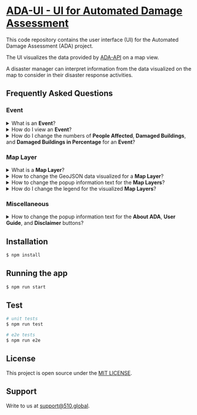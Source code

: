 # [ADA-UI - UI for Automated Damage Assessment](https://ada.510.global/)

This code repository contains the user interface (UI) for the Automated Damage Assessment (ADA) project.

The UI visualizes the data provided by [ADA-API](https://github.com/rodekruis/ADA-API) on a map view.

A disaster manager can interpret information from the data visualized on the map to consider in their disaster response activities.

## Frequently Asked Questions

### Event

<details>
  <summary>What is an <b>Event</b>?</summary>
  <ul><li>An <b>Event</b> refers to a disaster event anywhere in the world. An event can be caused by conflicts, accidents, or nature. Event information can be <b>Restricted</b> (protected by an <b>Event Access Code</b>) or <b>Public</b> (accessible to anyone). An event is identified by an <b>Event Marker</b> on the <a href="https://ada.510.global/events">World View</a> map.</li></ul>
</details>

<details>
  <summary>How do I view an <b>Event</b>?</summary>
  <ul>
  <li>Click on the <b>Event Marker</b> to open the <b>Event Popup</b>.</li>
  <li>If the <b>Event</b> is <b>Public</b>, the <b>View Event</b> button will be clickable.</li>
  <li>If the <b>Event</b> is <b>Restricted</b>, type in the <b>Event Access Code</b>.</li>
  <li>Click on the <b>View Event</b> button.</li>
  <li>The application will show the <b>Event View</b> map.</li>
  </ul>
</details>

<details>
  <summary>How do I change the numbers of <b>People Affected</b>, <b>Damaged Buildings</b>, and <b>Damaged Buildings in Percentage</b> for an <b>Event</b>?</summary>
  <ul>
  <li>If you refer to the <b>Total Statistics</b> on the left side of the application which are shown under the <b>About ADA</b>, <b>User Guide</b>, and <b>Disclaimer</b> buttons,</li>
  <ul>
  <li>These numbers are from <code><a href="https://ada.510.global/api/swagger/#/event/EventController_findOne">GET /api/events/{id}</a></code>.</li>
  <li>To change these numbers, use <code><a href="https://ada.510.global/api/swagger/#/event/EventController_update">PATCH /api/events/{id}</a></code>.</li>
  </ul>
  <li>If you refer to the <b>Admin Level Statistics</b> on the map of the application which are shown in the admin area popups,</li>
  <ul>
  <li>These numbers are from <code><a href="https://ada.510.global/api/swagger/#/event-layer/EventController_readLayer">GET /api/events/{id}/layer/{name}</a></code>.</li>
  <li>To change these numbers, use <code><a href="https://ada.510.global/api/swagger/#/event-layer/EventController_createLayer">POST /api/events/{id}/layer/{name}</a></code>.</li>
  </ul>
  </ul>
</details>

### Map Layer

<details>
  <summary>What is a <b>Map Layer</b>?</summary>
  <ul>
  <li>A <b>Map Layer</b> is <a href="https://geojson.org/">GeoJSON</a> information of an <b>Event</b> which can be visualized on the <b>Event View</b> map.</li>
  <li>Examples of map layers are administrative boundaries, wealth index, population density, assessment area, building and building damage.</li>
  <li>A map layer can contain extra support information to be shown in information popups.</li>
  </ul>
</details>

<details>
  <summary>How to change the GeoJSON data visualized for a <b>Map Layer</b>?</summary>
  <ul>
  <li>This data is from <code>geojson</code> of <code><a href="https://ada.510.global/api/swagger/#/event-layer/EventController_readLayer">GET /api/events/{id}/layer/{name}</a></code>.</li>
  <li>An example of a valid GeoJSON for administrative boundaries is,

```json
{
    "type": "FeatureCollection",
    "features": [
        {
            "type": "Feature",
            "properties": {
                "building_damage": 123,
                "building_damage_percentage": 0.45,
                "people_affected": 6789
            },
            "geometry": {
                "type": "MultiPolygon",
                "coordinates": [
                    [
                        [
                            [95, 216],
                            [241, 253],
                            [175, 138],
                            [95, 216]
                        ]
                    ]
                ]
            }
        }
    ]
}
```

  </li>
  <li>Note that <code>properties</code> contain the keys <code>building_damage</code>, <code>building_damage_percentage</code>, and <code>people_affected</code>. These numbers are shown in the admin area popup and are used to shade the admin areas.</li>
  <li>To change this data update <code>geojson</code> using <code><a href="https://ada.510.global/api/swagger/#/event-layer/EventController_createLayer">POST /api/events/{id}/layer/{name}</a></code>.</li>
  </ul>
</details>

<details>
  <summary>How to change the popup information text for the <b>Map Layers</b>?</summary>
  <ul>
  <li>This data is from <code>information</code> of <code><a href="https://ada.510.global/api/swagger/#/event-layer/EventController_readLayer">GET /api/events/{id}/layer/{name}</a></code>.</li>
  <li>The value for <code>information</code> can be plain string or <a href="https://www.markdownguide.org/cheat-sheet/">Markdown</a>.</li>
  <li>To change this data update <code>information</code> using <code><a href="https://ada.510.global/api/swagger/#/event-layer/EventController_createLayer">POST /api/events/{id}/layer/{name}</a></code>.</li>
  <li>NOTE: <code>information</code> for administrative boundary map layers are not used in ADA-UI.</li>
  </ul>
</details>

<details>
  <summary>How do I change the legend for the visualized <b>Map Layers</b>?</summary>
  <ul>
  <li>A legend is shown for each <b>Map Layer</b> visualized on the <b>Event View</b> map.</li>
  <li>Map Layers assessment area, wealth index, and population density have pre-defined static legends.</li>
  <li>Map Layers with buildings are also static but are grouped together for better readability.</li>
  <li>Map Layers that show admin level properties are calculated using <code>properties</code> in their <code>geojson</code> values.</li>
  <li>The following assumptions are taken to generate legible legends,</li>
  <ul>
  <li>Minimum value is 0.</li>
  <li>Maximum value is the largest property value found in <code>geojson</code>. The lowest possible maximum value is programmatically restricted to 1.</li>
  <li>5 linearly divided categories are generated using the maximum value. For example, a maximum value of <b>2</b> will generate the categories, <code>[ 0 - 0.4, 0.4 - 0.8, 0.8 - 1.2, 1.2 - 1.6, 1.6+ ]</code>.</li>
  </ul>
  </ul>
</details>

### Miscellaneous

<details>
  <summary>How to change the popup information text for the <b>About ADA</b>, <b>User Guide</b>, and <b>Disclaimer</b> buttons?</summary>
  <ul>
  <li>The information shown in these popups are from markdown assets within this repository.</li>
  <li>They are stored in <code><a href="https://github.com/rodekruis/ADA-UI/tree/main/src/assets/markdown">src/assets/markdown</a></code> directory.</li>
  <li>Change the content of these assets and rebuild the ADA-UI to effect any changes. A merge into <a href=https://github.com/rodekruis/ADA-UI/tree/main">main</a> branch with commit prefix <code>feat</code> or <code>fix</code> will trigger a rebuild via continuous deployment.</li>
  </ul>
</details>

## Installation

```bash
$ npm install
```

## Running the app

```bash
$ npm run start
```

## Test

```bash
# unit tests
$ npm run test

# e2e tests
$ npm run e2e
```

## License

This project is open source under the [MIT LICENSE](./LICENSE).

## Support

Write to us at [support@510.global](mailto:support@510.global).
